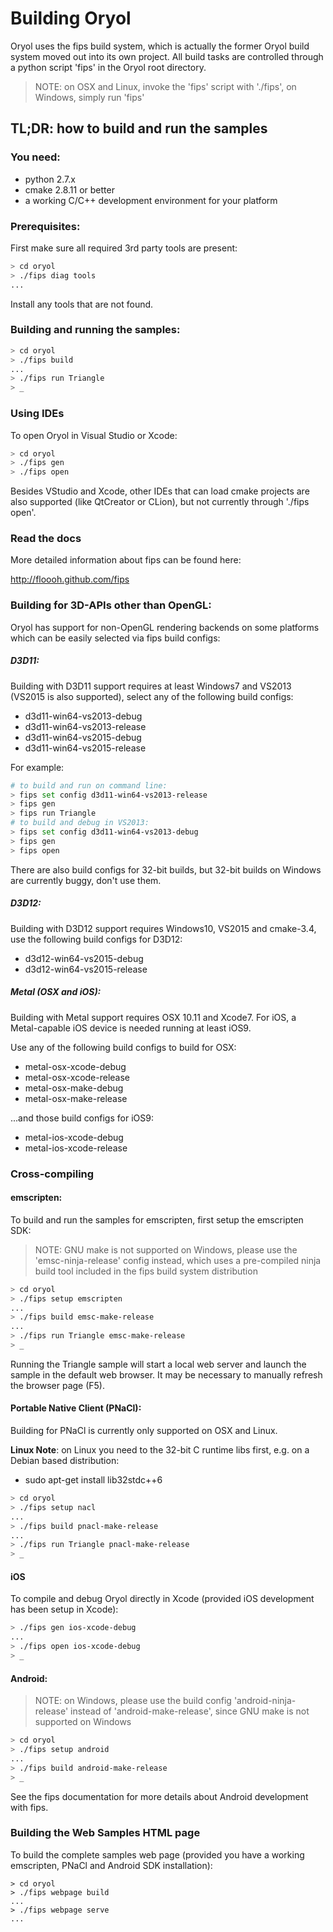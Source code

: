 # Building Oryol

Oryol uses the fips build system, which is actually the former
Oryol build system moved out into its own project. All build tasks
are controlled through a python script 'fips' in the Oryol root
directory.

>NOTE: on OSX and Linux, invoke the 'fips' script with './fips', on Windows, 
simply run 'fips'

## TL;DR: how to build and run the samples

### You need:

- python 2.7.x
- cmake 2.8.11 or better
- a working C/C++ development environment for your platform

### Prerequisites:

First make sure all required 3rd party tools are present:

```bash
> cd oryol
> ./fips diag tools
...
```

Install any tools that are not found.

### Building and running the samples:

```bash
> cd oryol
> ./fips build
...
> ./fips run Triangle
> _
```

### Using IDEs

To open Oryol in Visual Studio or Xcode:

```bash
> cd oryol
> ./fips gen
> ./fips open
```

Besides VStudio and Xcode, other IDEs that can load cmake projects
are also supported (like QtCreator or CLion), but not currently
through './fips open'.

### Read the docs

More detailed information about fips can be found here:

http://floooh.github.com/fips

### Building for 3D-APIs other than OpenGL:

Oryol has support for non-OpenGL rendering backends on some platforms which
can be easily selected via fips build configs:

##### D3D11:

Building with D3D11 support requires at least Windows7 and VS2013 (VS2015
is also supported), select any of the following build configs:

- d3d11-win64-vs2013-debug
- d3d11-win64-vs2013-release
- d3d11-win64-vs2015-debug
- d3d11-win64-vs2015-release

For example:

```bash
# to build and run on command line:
> fips set config d3d11-win64-vs2013-release
> fips gen
> fips run Triangle
# to build and debug in VS2013:
> fips set config d3d11-win64-vs2013-debug
> fips gen
> fips open
```

There are also build configs for 32-bit builds, but 32-bit builds on Windows
are currently buggy, don't use them.

##### D3D12:

Building with D3D12 support requires Windows10, VS2015 and cmake-3.4, use
the following build configs for D3D12:

- d3d12-win64-vs2015-debug
- d3d12-win64-vs2015-release

##### Metal (OSX and iOS):

Building with Metal support requires OSX 10.11 and Xcode7. For iOS, a
Metal-capable iOS device is needed running at least iOS9.

Use any of the following build configs to build for OSX:

- metal-osx-xcode-debug
- metal-osx-xcode-release
- metal-osx-make-debug
- metal-osx-make-release

...and those build configs for iOS9:

- metal-ios-xcode-debug
- metal-ios-xcode-release

### Cross-compiling

#### emscripten:

To build and run the samples for emscripten, first setup the emscripten SDK:

> NOTE: GNU make is not supported on Windows, please use the 'emsc-ninja-release'
> config instead, which uses a pre-compiled ninja build tool included in the
> fips build system distribution

```bash
> cd oryol
> ./fips setup emscripten
...
> ./fips build emsc-make-release
...
> ./fips run Triangle emsc-make-release
> _
```

Running the Triangle sample will start a local web server and launch the
sample in the default web browser. It may be necessary to manually 
refresh the browser page (F5).

#### Portable Native Client (PNaCl):

Building for PNaCl is currently only supported on OSX and Linux.

**Linux Note**: on Linux you need to the 32-bit C runtime libs first, e.g. on
a Debian based distribution:

* sudo apt-get install lib32stdc++6

```bash
> cd oryol
> ./fips setup nacl
...
> ./fips build pnacl-make-release
...
> ./fips run Triangle pnacl-make-release
> _
```

#### iOS

To compile and debug Oryol directly in Xcode (provided iOS development
has been setup in Xcode):

```bash
> ./fips gen ios-xcode-debug
...
> ./fips open ios-xcode-debug
> _
```

#### Android:

> NOTE: on Windows, please use the build config 'android-ninja-release' instead
> of 'android-make-release', since GNU make is not supported on Windows

```bash
> cd oryol
> ./fips setup android
...
> ./fips build android-make-release
> _
```

See the fips documentation for more details about Android development
with fips.


### Building the Web Samples HTML page

To build the complete samples web page (provided you have a working emscripten,
PNaCl and Android SDK installation):

```
> cd oryol
> ./fips webpage build
...
> ./fips webpage serve
...
```

